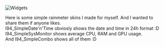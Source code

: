 ![Widgets](https://sun9-67.userapi.com/impg/QqgGEdNydahzSEWLL0UGXqcim6leKyzvZQhzGA/xrrkvMOBH3s.jpg?size=358x291&quality=96&sign=7b3e41266952e1671343f8c8bd19ad53&type=album)

Here is some simple rainmeter skins I made for myself. And I wanted to share them if anyone likes.<br/>
I94_SimpleDate'n'Time obviosly shows the date and time in 24h format :D<br/>
I94_SimpleSysMonitor shows average CPU, RAM and GPU usage.<br/>
And I94_SimpleCombo shows all of them :D
